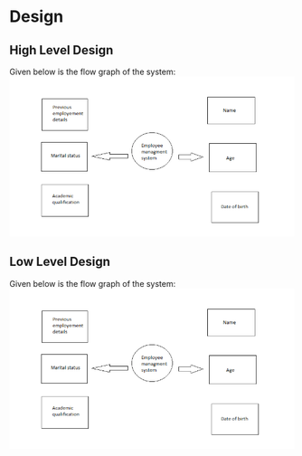 # Design

## High Level Design 

Given below is the flow graph of the system:
![HighLevelStructuralDiagram](https://github.com/murali980/StepIn_Mini_Project/blob/master/1_Requirements/design.png)

## Low Level Design

Given below is the flow graph of the system:
![LowLevelStructuralDiagram](https://github.com/murali980/StepIn_Mini_Project/blob/master/1_Requirements/design.png)
